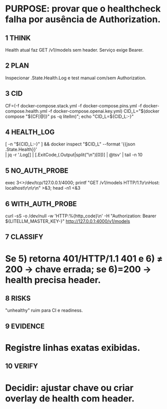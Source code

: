 # PURPOSE: provar que o healthcheck falha por ausência de Authorization.

## 1 THINK
Health atual faz GET /v1/models sem header. Serviço exige Bearer.

## 2 PLAN
Inspecionar .State.Health.Log e test manual com/sem Authorization.

## 3 CID
CF=(-f docker-compose.stack.yml -f docker-compose.pins.yml -f docker-compose.health.yml -f docker-compose.openai.key.yml)
CID_L="$(docker compose "${CF[@]}" ps -q litellm)"; echo "CID_L=${CID_L:-<none>}"

## 4 HEALTH_LOG
[ -n "${CID_L:-}" ] && docker inspect "$CID_L" --format '{{json .State.Health}}' \
  | jq -r '.Log[] | [.ExitCode,(.Output|split("\n")[0])] | @tsv' | tail -n 10

## 5 NO_AUTH_PROBE
exec 3<>/dev/tcp/127.0.0.1/4000; printf "GET /v1/models HTTP/1.1\r\nHost: localhost\r\n\r\n" >&3; head -n1 <&3

## 6 WITH_AUTH_PROBE
curl -sS -o /dev/null -w 'HTTP:%{http_code}\n' -H "Authorization: Bearer ${LITELLM_MASTER_KEY-}" http://127.0.0.1:4000/v1/models

## 7 CLASSIFY
# Se 5) retorna 401/HTTP/1.1 401 e 6) ≠ 200 → chave errada; se 6)=200 → health precisa header.

## 8 RISKS
"unhealthy" ruim para CI e readiness.

## 9 EVIDENCE
# Registre linhas exatas exibidas.

## 10 VERIFY
# Decidir: ajustar chave ou criar overlay de health com header.
